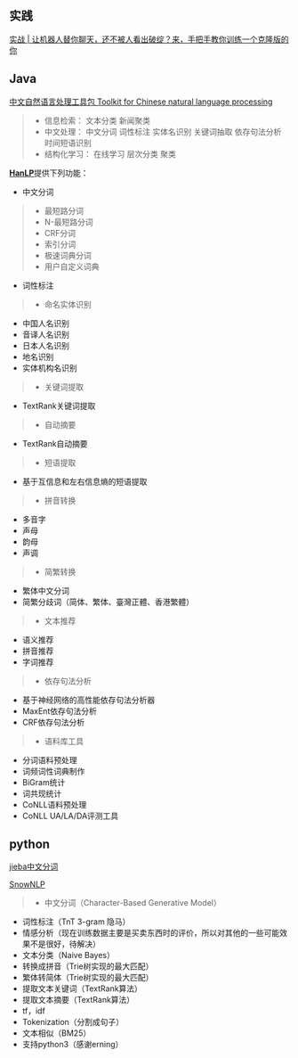 ## 实践

[实战 | 让机器人替你聊天，还不被人看出破绽？来，手把手教你训练一个克隆版的你](http://blog.csdn.net/wemedia/details.html?id=43471)

## Java

[中文自然语言处理工具包 Toolkit for Chinese natural language processing](https://github.com/FudanNLP/fnlp)

> * 信息检索： 文本分类 新闻聚类
> * 中文处理： 中文分词 词性标注 实体名识别 关键词抽取 依存句法分析 时间短语识别
> * 结构化学习： 在线学习 层次分类 聚类

[**HanLP**](https://github.com/hankcs/HanLP)提供下列功能：

* 中文分词
> * 最短路分词
> * N-最短路分词
> * CRF分词
> * 索引分词
> * 极速词典分词
> * 用户自定义词典

* 词性标注
> * 命名实体识别
  * 中国人名识别
  * 音译人名识别
  * 日本人名识别
  * 地名识别
  * 实体机构名识别
> * 关键词提取
  * TextRank关键词提取
> * 自动摘要
  * TextRank自动摘要
> * 短语提取
  * 基于互信息和左右信息熵的短语提取
> * 拼音转换
  * 多音字
  * 声母
  * 韵母
  * 声调
> * 简繁转换
  * 繁体中文分词
  * 简繁分歧词（简体、繁体、臺灣正體、香港繁體）
> * 文本推荐
  * 语义推荐
  * 拼音推荐
  * 字词推荐
> * 依存句法分析
  * 基于神经网络的高性能依存句法分析器
  * MaxEnt依存句法分析
  * CRF依存句法分析
> * 语料库工具
  * 分词语料预处理
  * 词频词性词典制作
  * BiGram统计
  * 词共现统计
  * CoNLL语料预处理
  * CoNLL UA/LA/DA评测工具
## python

[jieba中文分词](https://github.com/fxsjy/jieba)

[SnowNLP](https://github.com/isnowfy/snownlp)

> * 中文分词（Character-Based Generative Model）
  * 词性标注（TnT 3-gram 隐马）
  * 情感分析（现在训练数据主要是买卖东西时的评价，所以对其他的一些可能效果不是很好，待解决）
  * 文本分类（Naive Bayes）
  * 转换成拼音（Trie树实现的最大匹配）
  * 繁体转简体（Trie树实现的最大匹配）
  * 提取文本关键词（TextRank算法）
  * 提取文本摘要（TextRank算法）
  * tf，idf
  * Tokenization（分割成句子）
  * 文本相似（BM25）
  * 支持python3（感谢erning）
